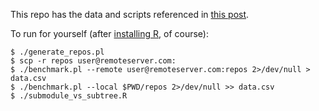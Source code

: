 This repo has the data and scripts referenced in [this post](http://endot.org/2011/10/29/git-submodules-vs-subtrees-for-vim-plugins-part-2/).

To run for yourself (after [installing R](http://cran.r-project.org/mirrors.html), of course):

    $ ./generate_repos.pl
    $ scp -r repos user@remoteserver.com:
    $ ./benchmark.pl --remote user@remoteserver.com:repos 2>/dev/null > data.csv
    $ ./benchmark.pl --local $PWD/repos 2>/dev/null >> data.csv
    $ ./submodule_vs_subtree.R
